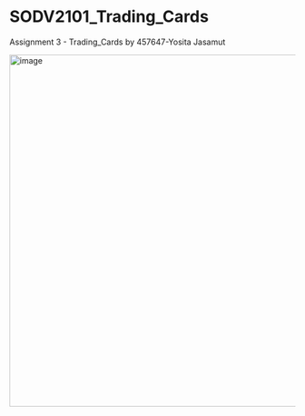 # SODV2101_Trading_Cards
Assignment 3 - Trading_Cards by 457647-Yosita Jasamut

<img width="620" alt="image" src="https://github.com/user-attachments/assets/15e3fd89-000c-4059-80db-c13de2216c4d">
